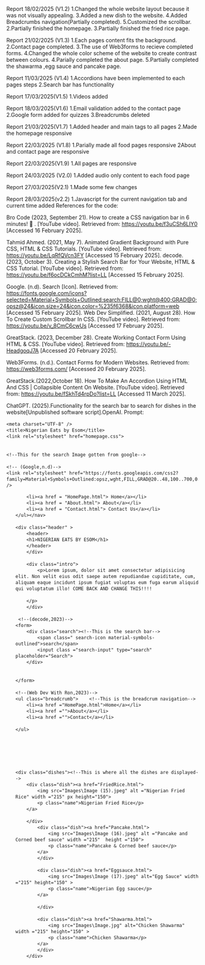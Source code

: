 Report 18/02/2025 (V1.2)
1.Changed the whole website layout because it was not visually appealing.
3.Added a new dish to the website.
4.Added Breadcrumbs navigation(Partially completed).
5.Customized the scrollbar.
2.Partially finished the homepage.
3.Partially finished the fried rice page.


Report 21/02/2025 (V1.3)
1.Each pages content fits the background.
2.Contact page completed.
3.The use of Web3forms to recieve completed forms.
4.Changed the whole color scheme of the website to create contrast between colours.
4.Parially completed the about page.
5.Partially completed the shawarma ,egg sauce and pancake page.


Report 11/03/2025 (V1.4)
1.Accordions have been implemented to each pages steps
2.Search bar has functionality

Report 17/03/2025(V1.5)
1.Videos added

Report 18/03/2025(V1.6)
1.Email validation added to the contact page
2.Google form added for quizzes
3.Breadcrumbs deleted

Report 21/03/2025(V1.7)
1.Added header and main tags to all pages
2.Made the homepage responsive

Report 22/03/2025 (V1.8)
1.Parially made all food pages responsive
2About and contact page are responsive

Report 22/03/2025(V1.9)
1.All pages are responsive

Report 24/03/2025 (V2.0)
1.Added audio only content to each food page

Report 27/03/2025(V2.1)
1.Made some few changes

Report 28/03/2025(v2.2)
1.Javascript for the current navigation tab and current time added
References for the code:


Bro Code (2023, September 21). How to create a CSS navigation bar in 6 minutes! 🧭 
. [YouTube video]. Retrieved from: https://youtu.be/f3uCSh6LIY0  [Accessed 16 February 2025].


Tahmid Ahmed. (2021, May 7). Animated Gradient Background with Pure CSS, HTML & CSS Tutorials. [YouTube video]. Retrieved from: https://youtu.be/LqRfQVcn3FY  [Accessed 15 February 2025].
decode. (2023, October 3). Creating a Stylish Search Bar for Your Website, HTML & CSS Tutorial. [YouTube video]. Retrieved from:  https://youtu.be/f6ocDCkCmhM?list=LL  [Accessed 15 February 2025].

Google. (n.d). Search [Icon]. Retrieved from: https://fonts.google.com/icons?selected=Material+Symbols+Outlined:search:FILL@0;wght@400;GRAD@0;opsz@24&icon.size=24&icon.color=%235f6368&icon.platform=web  [Accessed 15 February 2025].
Web Dev Simplified. (2021, August 28). How To Create Custom Scrollbar In CSS. [YouTube video]. Retrieved from: https://youtu.be/v_8CmC6cwUs  [Accessed 17 February 2025].


GreatStack. (2023, December 28). Create Working Contact Form Using HTML & CSS. [YouTube video]. Retrieved from: https://youtu.be/-HeadgoqJ7A  [Accessed 20 February 2025].


Web3Forms. (n.d.). Contact Forms for Modern Websites. Retrieved from:   https://web3forms.com/   [Accessed 20 February 2025].

GreatStack.(2022,October 18). How To Make An Accordion Using HTML And CSS | Collapsible Content On Website.  [YouTube video]. Retrieved from:  https://youtu.be/fSkhTd4rpDo?list=LL  [Accessed 11 March 2025].

ChatGPT. (2025).Functionality for the search bar to search for dishes in the website[Unpublished software script].OpenAI.
Prompt:<!DOCTYPE html>
<html>
<head>

    <meta charset="UTF-8" />
    <title>Nigerian Eats by Esom</title>
    <link rel="stylesheet" href="homepage.css">


    <!--This for the search Image gotten from google-->

    <!-- (Google,n.d)-->
    <link rel="stylesheet" href="https://fonts.googleapis.com/css2?family=Material+Symbols+Outlined:opsz,wght,FILL,GRAD@20..48,100..700,0..1,-50..200&icon_names=search" />
   
</head>



<body>
    <!--This is a div for the content in the webpage  -->
<div class="page" >
    <nav class="nav"><ul><!--This is the navigation bar -->

        <li><a href = "HomePage.html"> Home</a></li>
        <li><a href = "About.html"> About</a></li>
        <li><a href = "Contact.html"> Contact Us</a></li>
    </ul></nav> 

    <div class="header" >
        <header>
        <h1>NIGERIAN EATS BY ESOM</h1>
        </header>
        </div>
    
        <div class="intro">
            <p>Lorem ipsum, dolor sit amet consectetur adipisicing elit. Non velit eius odit saepe autem repudiandae cupiditate, cum, aliquam eaque incidunt ipsum fugiat voluptas eum fuga earum aliquid qui voluptatum illo! COME BACK AND CHANGE THIS!!!!
        
        </p>    
        </div>
    
     <!--(decode,2023)-->
    <form>
        <div class="search"><!--This is the search bar-->
            <span class=" search-icon material-symbols-outlined">search</span>
            <input class ="search-input" type="search" placeholder="Search">
        </div>
    
    
    </form>

    <!--(Web Dev With Ron,2023)-->
    <ul class="breadcrumb">    <!--This is the breadcrum navigation-->
        <li><a href ="HomePage.html">Home</a></li>
        <li><a href ="">About</a></li>
        <li><a href ="">Contact</a></li>
        
    </ul>





    
    <div class="dishes"><!--This is where all the dishes are displayed-->
        <div class="dish"><a href="FriedRice.html">
            <img src="Images\Image (15).jpeg" alt ="Nigerian Fried Rice" width ="215" px height="150">
            <p class="name">Nigerian Fried Rice</p>
        </a>
           
        </div>
            <div class="dish"><a href="Pancake.html">
                <img src="Images\Image (16).jpeg" alt ="Pancake and Corned beef sauce" width ="215"  height ="150">
                <p class="name">Pancake & Corned beef sauce</p>
            </a>
            </div>
            
            <div class="dish"><a href="Eggsauce.html">
                <img src="Images\Image (17).jpeg" alt="Egg Sauce" width ="215" height="150" >
                <p class="name">Nigerian Egg sauce</p>
            </a>
               
            </div>

            <div class="dish"><a href="Shawarma.html">
                <img src="Images\Image.jpg" alt="Chicken Shawarma" width ="215" height="150" >
                <p class="name">Chicken Shawarma</p>
            </a>
            </div>
        </div>

        
</div>


</div>
<script type="text/javascript">
    function search() {
        let filter = document.querySelector('.search-input').value.toUpperCase(); // Corrected input retrieval
        let items = document.querySelectorAll('.dish'); // Get all dish elements
        
        items.forEach(item => {
            let nameElement = item.querySelector('.name p'); // Corrected name retrieval
            if (nameElement) {
                let value = nameElement.textContent.toUpperCase();
                if (value.indexOf(filter) > -1) {
                    item.style.display = "";
                } else {
                    item.style.display = "none";
                }
            }
        });
    }
    
    // Add event listener to the search input
    document.querySelector('.search-input').addEventListener('input', search);
    
    </script>
</body>
</html>


please make my search bar work,This is from youtube.

GreatStack. (2022, September 2) How To Make Email Validation Using JavaScript | Valid & Invalid Email Check In JavaScript [YouTube video]. Retrieved from: https://youtu.be/ndNPg8-5jgI  [Accessed 18 March 2025].

Shields,T. (2011). Using Javascript to highlight current page in navbar. Retrieved from: https://stackoverflow.com/questions/6964503/using-javascript-to-highlight-current-page-in-navbar?newreg=8d64d8cb87184e7ebd56346c9d675b18 [Accessed 28 March 2025].


The Wheelchair Guy. (2021,).  How to Add a JavaScript Time to your web page. [Type of medium]. Retrieved from: https://www.youtube.com/watch?v=tf4E9CUuMH0 [Accessed 28 March 2025].

Google. (n.d). Nigerian Fried Rice. Retrieved from: https://docs.google.com/forms/d/1Nt01fK_yfjDI5k9eJqgBuWHsGzwuE794OilnaaaQXxA/edit [Accessed 18 March 2025].
Google. (n.d). Nigerian Egg sauce. Retrieved from: https://docs.google.com/forms/d/16sG2mCNr28K3Qvg8OH_-2HhwpWwZTK-Abe1RzULn2AQ/edit  [Accessed 18 March 2025].
Google. (n.d).Pancake and Corned beef sauce. Retrieved from: https://docs.google.com/forms/d/1aX2SuG4VKgMMBCbPMTQf4Gyc09VXCSo3nPjyNpTV6Hw/edit  [Accessed 18 March 2025].
Google. (n.d).Chicken Shawarma. Retrieved from: https://docs.google.com/forms/d/1--ptWfpEo1Gmw1MepqJpaSA6nmfkRzaEwotiXqwotjo/edit  [Accessed 18 March 2025].



